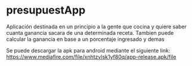 # presupuestApp
Aplicación destinada en un principio a la gente que cocina y quiere saber cuanta ganancia sacara de una determinada receta. Tambien puede calcular la ganancia en base a un porcentaje ingresado y demas

Se puede descargar la apk para android mediante el siguiente link:
https://www.mediafire.com/file/xnhtzvlsk1yf80q/app-release.apk/file
